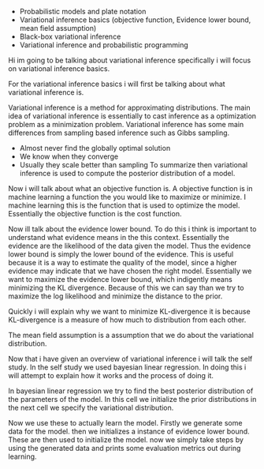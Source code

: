 -   Probabilistic models and plate notation
-   Variational inference basics (objective function, Evidence lower bound, mean field assumption)   
-   Black-box variational inference
-   Variational inference and probabilistic programming

Hi im going to be talking about variational inference specifically i will focus on variational inference basics. 

For the variational inference basics i will first be talking about what variational inference is.

Variational inference is a method for approximating  distributions. The main idea of variational inference is essentially to cast inference as a optimization problem as a minimization problem. Variational inference has some main differences from sampling based inference such as Gibbs sampling.
- Almost never find the globally optimal solution
- We know when they converge
- Usually they scale better than sampling
To summarize then variational inference is used to compute the posterior distribution of a model.

Now i will talk about what an objective function is.
A objective function is in machine learning a function the you would like to maximize or minimize. I machine learning this is the function that is used to optimize the model. Essentially the objective function is the cost function.

Now ill talk about the evidence lower bound. To do this i think is important to understand what evidence means in the this context. Essentially the evidence are the likelihood of the data given the model. Thus the evidence lower bound is simply the lower bound of the evidence. This is useful because it is a way to estimate the quality of the model, since a higher evidence may indicate that we have chosen the right model. Essentially we want to maximize the evidence lower bound, which indigently means minimizing the KL divergence. Because of this we can say than we try to maximize the log likelihood and minimize the distance to the prior.

Quickly i will explain why we want to minimize KL-divergence it is because KL-divergence is a measure of how much to distribution from each other.

The mean field assumption is a assumption that we do about the variational distribution.

Now that i have given an overview of variational inference i will talk the self study.
In the self study we used bayesian linear regression.
In doing this i will attempt to explain how it works and the process of doing it.

In bayesian linear regression we try to find the best posterior distribution of the parameters of the model.
In this cell we initialize the prior distributions in the next cell we specify the variational distribution.

Now we use these to actually learn the model.
Firstly we generate some data for the model.
then we initializes a instance of evidence lower bound.
These are then used to initialize the model.
now we simply take steps by using the generated data and prints some evaluation metrics out during learning.

